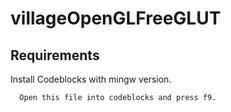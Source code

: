 # villageOpenGLFreeGLUT



## Requirements 
 Install Codeblocks with mingw version.

``` 
  Open this file into codeblocks and press f9.
```
